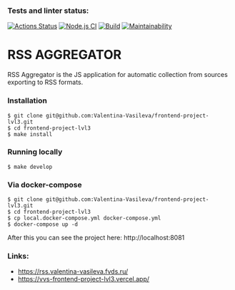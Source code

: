 ### Tests and linter status:
[![Actions Status](https://github.com/Valentina-Vasileva/frontend-project-lvl3/workflows/hexlet-check/badge.svg)](https://github.com/Valentina-Vasileva/frontend-project-lvl3/actions)
[![Node.js CI](https://github.com/Valentina-Vasileva/frontend-project-lvl3/workflows/Node.js%20CI/badge.svg)](https://github.com/Valentina-Vasileva/frontend-project-lvl3/actions)
[![Build](https://github.com/Valentina-Vasileva/frontend-project-lvl3/workflows/Build/badge.svg)](https://github.com/Valentina-Vasileva/frontend-project-lvl3/actions)
[![Maintainability](https://api.codeclimate.com/v1/badges/5e9d7b4c7fada87dcb9a/maintainability)](https://codeclimate.com/github/Valentina-Vasileva/frontend-project-lvl3/maintainability)

RSS AGGREGATOR
==============
RSS Aggregator is the JS application for automatic collection from sources exporting to RSS formats.

### Installation

```console
$ git clone git@github.com:Valentina-Vasileva/frontend-project-lvl3.git
$ cd frontend-project-lvl3
$ make install
```

### Running locally

```console
$ make develop
```

### Via docker-compose

```console
$ git clone git@github.com:Valentina-Vasileva/frontend-project-lvl3.git
$ cd frontend-project-lvl3
$ cp local.docker-compose.yml docker-compose.yml
$ docker-compose up -d
```

After this you can see the project here: http://localhost:8081

### Links:
- https://rss.valentina-vasileva.fvds.ru/
- https://vvs-frontend-project-lvl3.vercel.app/
